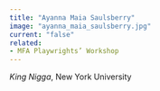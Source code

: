 ```yaml
---
title: "Ayanna Maia Saulsberry"
image: "ayanna_maia_saulsberry.jpg"
current: "false"
related:
- MFA Playwrights’ Workshop
---
```


*King Nigga*, New York University

